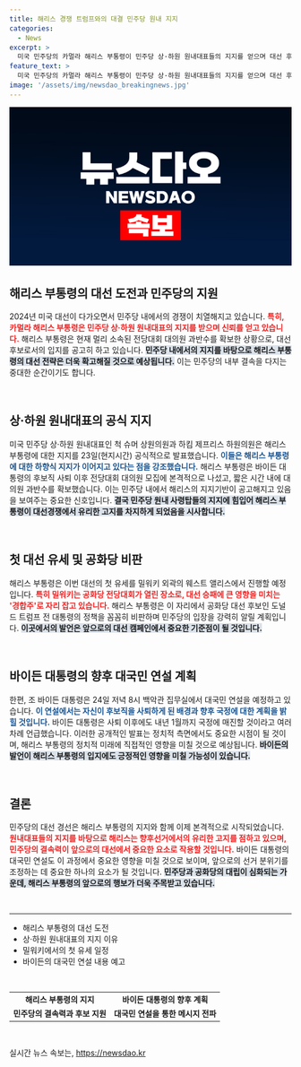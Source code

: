 ```yaml
---
title: 해리스 경쟁 트럼프와의 대결 민주당 원내 지지
categories:
  - News
excerpt: >
  미국 민주당의 카멀라 해리스 부통령이 민주당 상·하원 원내대표들의 지지를 얻으며 대선 후보 경쟁에서 유리한 고지를 점령했다. 바이든 대통령의 대국민 연설이 예정된 가운데 해리스는 첫 유세를 시작하며 새로운 전환점을 맞이하고 있다.
feature_text: >
  미국 민주당의 카멀라 해리스 부통령이 민주당 상·하원 원내대표들의 지지를 얻으며 대선 후보 경쟁에서 유리한 고지를 점령했다. 바이든 대통령의 대국민 연설이 예정된 가운데 해리스는 첫 유세를 시작하며 새로운 전환점을 맞이하고 있다.
image: '/assets/img/newsdao_breakingnews.jpg'
---
```


<p><img src="/assets/img/newsdao_breakingnews.jpg" alt="pcversion 속보" /></p>

<h2 data-ke-size="size26">해리스 부통령의 대선 도전과 민주당의 지원</h2>

<p data-ke-size="size16">2024년 미국 대선이 다가오면서 민주당 내에서의 경쟁이 치열해지고 있습니다. <b><span style="color: #ee2323;">특히, 카멀라 해리스 부통령은 민주당 상·하원 원내대표의 지지를 받으며 신뢰를 얻고 있습니다.</span></b> 해리스 부통령은 현재 멀리 소속된 전당대회 대의원 과반수를 확보한 상황으로, 대선 후보로서의 입지를 공고히 하고 있습니다. <b><span style="background-color: #21538527;">민주당 내에서의 지지를 바탕으로 해리스 부통령의 대선 전략은 더욱 확고해질 것으로 예상됩니다.</span></b> 이는 민주당의 내부 결속을 다지는 중대한 순간이기도 합니다.</p>

<p data-ke-size="size16">&nbsp;</p>

<h2 data-ke-size="size26">상·하원 원내대표의 공식 지지</h2>

<p data-ke-size="size16">미국 민주당 상·하원 원내대표인 척 슈머 상원의원과 하킴 제프리스 하원의원은 해리스 부통령에 대한 지지를 23일(현지시간) 공식적으로 발표했습니다. <b><span style="color: #1a5490;">이들은 해리스 부통령에 대한 하향식 지지가 이어지고 있다는 점을 강조했습니다.</span></b> 해리스 부통령은 바이든 대통령의 후보직 사퇴 이후 전당대회 대의원 모집에 본격적으로 나섰고, 짧은 시간 내에 대의원 과반수를 확보했습니다. 이는 민주당 내에서 해리스의 지지기반이 공고해지고 있음을 보여주는 중요한 신호입니다. <b><span style="background-color: #21538527;">결국 민주당 원내 사령탑들의 지지에 힘입어 해리스 부통령이 대선경쟁에서 유리한 고지를 차지하게 되었음을 시사합니다.</span></b></p>

<p data-ke-size="size16">&nbsp;</p>

<h2 data-ke-size="size26">첫 대선 유세 및 공화당 비판</h2>

<p data-ke-size="size16">해리스 부통령은 이번 대선의 첫 유세를 밀워키 외곽의 웨스트 앨리스에서 진행할 예정입니다. <b><span style="color: #ee2323;">특히 밀워키는 공화당 전당대회가 열린 장소로, 대선 승패에 큰 영향을 미치는 '경합주'로 자리 잡고 있습니다.</span></b> 해리스 부통령은 이 자리에서 공화당 대선 후보인 도널드 트럼프 전 대통령의 정책을 꼼꼼히 비판하며 민주당의 입장을 강력히 알릴 계획입니다. <b><span style="background-color: #21538527;">이곳에서의 발언은 앞으로의 대선 캠페인에서 중요한 기준점이 될 것입니다.</span></b></p>

<p data-ke-size="size16">&nbsp;</p>

<h2 data-ke-size="size26">바이든 대통령의 향후 대국민 연설 계획</h2>

<p data-ke-size="size16">한편, 조 바이든 대통령은 24일 저녁 8시 백악관 집무실에서 대국민 연설을 예정하고 있습니다. <b><span style="color: #1a5490;">이 연설에서는 자신이 후보직을 사퇴하게 된 배경과 향후 국정에 대한 계획을 밝힐 것입니다.</span></b> 바이든 대통령은 사퇴 이후에도 내년 1월까지 국정에 매진할 것이라고 여러 차례 언급했습니다. 이러한 공개적인 발표는 정치적 측면에서도 중요한 시점이 될 것이며, 해리스 부통령의 정치적 미래에 직접적인 영향을 미칠 것으로 예상됩니다. <b><span style="background-color: #21538527;">바이든의 발언이 해리스 부통령의 입지에도 긍정적인 영향을 미칠 가능성이 있습니다.</span></b></p>

<p data-ke-size="size16">&nbsp;</p>

<h2 data-ke-size="size26">결론</h2>

<p data-ke-size="size16">민주당의 대선 경선은 해리스 부통령의 지지와 함께 이제 본격적으로 시작되었습니다. <b><span style="color: #ee2323;">원내대표들의 지지를 바탕으로 해리스는 향후선거에서의 유리한 고지를 점하고 있으며, 민주당의 결속력이 앞으로의 대선에서 중요한 요소로 작용할 것입니다.</span></b> 바이든 대통령의 대국민 연설도 이 과정에서 중요한 영향을 미칠 것으로 보이며, 앞으로의 선거 분위기를 조정하는 데 중요한 하나의 요소가 될 것입니다. <b><span style="background-color: #21538527;">민주당과 공화당의 대립이 심화되는 가운데, 해리스 부통령의 앞으로의 행보가 더욱 주목받고 있습니다.</span></b></p> 

<p data-ke-size="size16">&nbsp;</p>

<hr/>

<ul>
  <li>해리스 부통령의 대선 도전</li>
  <li>상·하원 원내대표의 지지 이유</li>
  <li>밀워키에서의 첫 유세 일정</li>
  <li>바이든의 대국민 연설 내용 예고</li>
</ul> 

<p data-ke-size="size16">&nbsp;</p>

<table style="width: 100%;">
  <tr>
    <td style="text-align: center; height: 17px;"><b>해리스 부통령의 지지</b></td>
    <td style="text-align: center; height: 17px;"><b>바이든 대통령의 향후 계획</b></td>
  </tr>
  <tr>
    <td style="text-align: center; height: 17px;"><b>민주당의 결속력과 후보 지원</b></td>
    <td style="text-align: center; height: 17px;"><b>대국민 연설을 통한 메시지 전파</b></td>
  </tr>
</table> 

<p data-ke-size="size16">&nbsp;</p>
실시간 뉴스 속보는, <a href="https://newsdao.kr" rel="dofollow">https://newsdao.kr</a>



